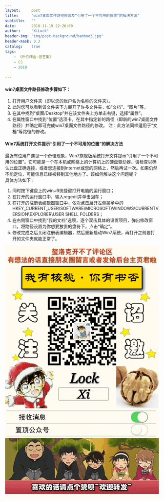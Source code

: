 ```yaml
---
layout:     post
title:      "win7桌面文件路径修改及“引用了一个不可用的位置”的解决方法"
subtitle:   ""
date:       2018-11-19 22:26:00
author:     "XiLock"
header-img: "img/post-background/bamboo3.jpg"
header-mask: 0.3
catalog:    true
tags:
    - 《斤竹精舍·游艺集》
    - CS
    - 2018

---
```

#### win7桌面文件路径修改步骤如下：
1. 打开用户文件夹（即以您的账户名为名称的文件夹）。
1. 此时您可以看到该文件夹下方展开了许多文件夹，如“文档”、“图片”等。
1. 在其中找到“桌面/Desktop”并在该文件夹上方单击右键，选择“属性”。
1. 在属性窗口中找到“位置”选项卡，在其中指定新的路径（即新的win7桌面文件路径）并确定即可完成win7桌面文件路径的修改。
注：此方法同样适用于“文档”等路径的修改。
#### Win7系统打开文件提示“引用了一个不可用的位置”的解决方法
最近有位用户遇见一个奇怪现象，Win7旗舰版系统打开文件提示“引用了一个不可用的位置”。它可能是一个在本机或网络上的计算机上的硬盘驱动器。请检查以确认此盘正确连接，或者您连接到Internet或您的网络上，然后再试一次。如果仍然不能定位，可能信息已经被移到其他地方了。该如何解决这个问题呢？  
具体方法如下：
1. 同时按下键盘上的win+R快捷键打开电脑的运行窗口；
2. 在打开的运行窗口中，输入regedit并单击回车；
3. 在打开的注册表编辑器窗口中，依次点击展开左侧菜单中的HKEY_CURRENT_USER\SOFTWARE\MICROSOFT\WINDOWS\CURRENTVERSION\EXPLORER\USER SHELL FOLDERS；
4. 在右侧窗口中找到“我的文档“选项，逐个双击具体的设置项目，弹出修改窗口，将路径设置为你想要放置的盘符下，点击“确定”。
5. 修改完成之后关闭注册表编辑器，然后重新启动Win7系统，再打开之前要打开的文件夹就能正常了。


![](/img/wc-tail.GIF)

